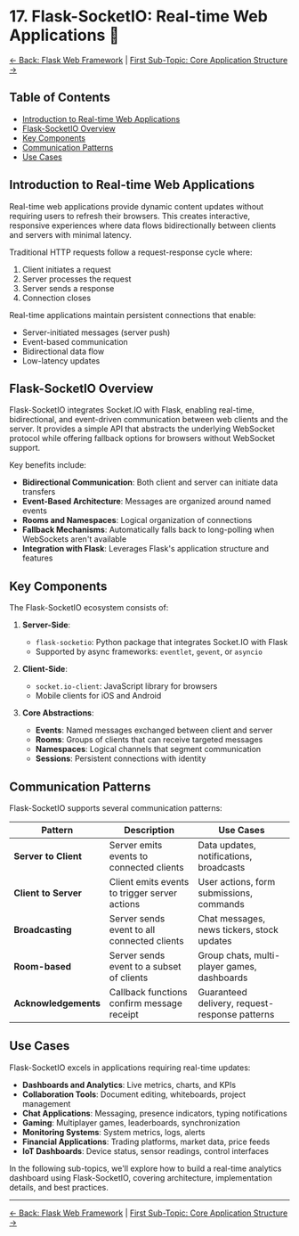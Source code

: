 # 17. Flask-SocketIO: Real-time Web Applications 🔌

[<- Back: Flask Web Framework](./16-flask.md) | [First Sub-Topic: Core Application Structure ->](./17a-core-application.md)

## Table of Contents

- [Introduction to Real-time Web Applications](#introduction-to-real-time-web-applications)
- [Flask-SocketIO Overview](#flask-socketio-overview)
- [Key Components](#key-components)
- [Communication Patterns](#communication-patterns)
- [Use Cases](#use-cases)

## Introduction to Real-time Web Applications

Real-time web applications provide dynamic content updates without requiring users to refresh their browsers. This creates interactive, responsive experiences where data flows bidirectionally between clients and servers with minimal latency.

Traditional HTTP requests follow a request-response cycle where:
1. Client initiates a request
2. Server processes the request
3. Server sends a response
4. Connection closes

Real-time applications maintain persistent connections that enable:
- Server-initiated messages (server push)
- Event-based communication
- Bidirectional data flow
- Low-latency updates

## Flask-SocketIO Overview

Flask-SocketIO integrates Socket.IO with Flask, enabling real-time, bidirectional, and event-driven communication between web clients and the server. It provides a simple API that abstracts the underlying WebSocket protocol while offering fallback options for browsers without WebSocket support.

Key benefits include:
- **Bidirectional Communication**: Both client and server can initiate data transfers
- **Event-Based Architecture**: Messages are organized around named events
- **Rooms and Namespaces**: Logical organization of connections
- **Fallback Mechanisms**: Automatically falls back to long-polling when WebSockets aren't available
- **Integration with Flask**: Leverages Flask's application structure and features

## Key Components

The Flask-SocketIO ecosystem consists of:

1. **Server-Side**:
   - `flask-socketio`: Python package that integrates Socket.IO with Flask
   - Supported by async frameworks: `eventlet`, `gevent`, or `asyncio`

2. **Client-Side**:
   - `socket.io-client`: JavaScript library for browsers
   - Mobile clients for iOS and Android

3. **Core Abstractions**:
   - **Events**: Named messages exchanged between client and server
   - **Rooms**: Groups of clients that can receive targeted messages
   - **Namespaces**: Logical channels that segment communication
   - **Sessions**: Persistent connections with identity

## Communication Patterns

Flask-SocketIO supports several communication patterns:

| Pattern | Description | Use Cases |
|---------|-------------|-----------|
| **Server to Client** | Server emits events to connected clients | Data updates, notifications, broadcasts |
| **Client to Server** | Client emits events to trigger server actions | User actions, form submissions, commands |
| **Broadcasting** | Server sends event to all connected clients | Chat messages, news tickers, stock updates |
| **Room-based** | Server sends event to a subset of clients | Group chats, multi-player games, dashboards |
| **Acknowledgements** | Callback functions confirm message receipt | Guaranteed delivery, request-response patterns |

## Use Cases

Flask-SocketIO excels in applications requiring real-time updates:

- **Dashboards and Analytics**: Live metrics, charts, and KPIs
- **Collaboration Tools**: Document editing, whiteboards, project management
- **Chat Applications**: Messaging, presence indicators, typing notifications
- **Gaming**: Multiplayer games, leaderboards, synchronization
- **Monitoring Systems**: System metrics, logs, alerts
- **Financial Applications**: Trading platforms, market data, price feeds
- **IoT Dashboards**: Device status, sensor readings, control interfaces

In the following sub-topics, we'll explore how to build a real-time analytics dashboard using Flask-SocketIO, covering architecture, implementation details, and best practices.

---

[<- Back: Flask Web Framework](./16-flask.md) | [First Sub-Topic: Core Application Structure ->](./17a-core-application.md)